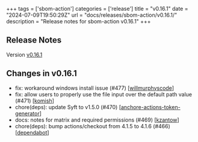 +++
tags = ['sbom-action']
categories = ['release']
title = "v0.16.1"
date = "2024-07-09T19:50:29Z"
url = "docs/releases/sbom-action/v0.16.1/"
description = "Release notes for sbom-action v0.16.1"
+++

## Release Notes

Version [v0.16.1](https://github.com/anchore/sbom-action/releases/tag/v0.16.1)

## Changes in v0.16.1

- fix: workaround windows install issue (#477) [[willmurphyscode](https://github.com/willmurphyscode)]
- fix: allow users to properly use the file input over the default path value (#471) [[komish](https://github.com/komish)]
- chore(deps): update Syft to v1.5.0 (#470) [[anchore-actions-token-generator](https://github.com/anchore-actions-token-generator)]
- docs: notes for matrix and required permissions (#469) [[kzantow](https://github.com/kzantow)]
- chore(deps): bump actions/checkout from 4.1.5 to 4.1.6 (#466) [[dependabot](https://github.com/dependabot)]
